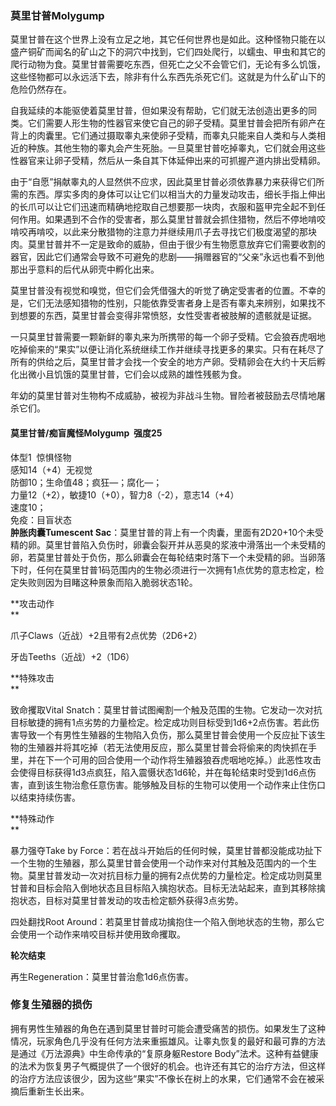 ### 莫里甘普Molygump 

莫里甘普在这个世界上没有立足之地，其它任何世界也是如此。这种怪物只能在以盛产铜矿而闻名的矿山之下的洞穴中找到，它们四处爬行，以蠕虫、甲虫和其它的爬行动物为食。莫里甘普需要吃东西，但死亡之父不会管它们，无论有多么饥饿，这些怪物都可以永远活下去，除非有什么东西先杀死它们。这就是为什么矿山下的危险仍然存在。  

自我延续的本能驱使着莫里甘普，但如果没有帮助，它们就无法创造出更多的同类。它们需要人形生物的性器官来使它自己的卵子受精。莫里甘普会把所有卵产在背上的肉囊里。它们通过摄取睾丸来使卵子受精，而睾丸只能来自人类和与人类相近的种族。其他生物的睾丸会产生死胎。一旦莫里甘普吃掉睾丸，它们就会用这些性器官来让卵子受精，然后从一条自其下体延伸出来的可抓握产道内排出受精卵。

由于“自愿”捐献睾丸的人显然供不应求，因此莫里甘普必须依靠暴力来获得它们所需的东西。厚实多肉的身体可以让它们以相当大的力量发动攻击，细长手指上伸出的长爪可以让它们迅速而精确地挖取自己想要那一块肉，衣服和盔甲完全起不到任何作用。如果遇到不合作的受害者，那么莫里甘普就会抓住猎物，然后不停地啃咬啃咬再啃咬，以此来分散猎物的注意力并继续用爪子去寻找它们极度渴望的那块肉。莫里甘普并不一定是致命的威胁，但由于很少有生物愿意放弃它们需要收割的器官，因此它们通常会导致不可避免的悲剧——捐赠器官的“父亲”永远也看不到他那出乎意料的后代从卵壳中孵化出来。  

莫里甘普没有视觉和嗅觉，但它们会凭借强大的听觉了确定受害者的位置。不幸的是，它们无法感知猎物的性别，只能依靠受害者身上是否有睾丸来辨别，如果找不到想要的东西，莫里甘普会变得非常愤怒，女性受害者被肢解的遗骸就是证据。  

一只莫里甘普需要一颗新鲜的睾丸来为所携带的每一个卵子受精。它会狼吞虎咽地吃掉偷来的“果实”以便让消化系统继续工作并继续寻找更多的果实。只有在耗尽了所有的供给之后，莫里甘普才会找一个安全的地方产卵。受精卵会在大约十天后孵化出微小且饥饿的莫里甘普，它们会以成熟的雄性残骸为食。

年幼的莫里甘普对生物构不成威胁，被视为非战斗生物。冒险者被鼓励去尽情地屠杀它们。  

#### 莫里甘普/痴盲魔怪Molygump  强度25

体型1  惊惧怪物  
感知14（+4）无视觉  
防御10；生命值48；疯狂—；腐化—；  
力量12（+2），敏捷10（+0），智力8（-2），意志14（+4）  
速度10；  
免疫：目盲状态  
**肿胀肉囊Tumescent
Sac**：莫里甘普的背上有一个肉囊，里面有2D20+10个未受精的卵。莫里甘普陷入负伤时，卵囊会裂开并从恶臭的浆液中滑落出一个未受精的卵，若莫里甘普处于负伤，那么卵囊会在每轮结束时落下一个未受精的卵。当卵落下时，任何在莫里甘普1码范围内的生物必须进行一次拥有1点优势的意志检定，检定失败则因为目睹这种景象而陷入脆弱状态1轮。  

**攻击动作  
**

爪子Claws（近战）+2且带有2点优势（2D6+2）

牙齿Teeths（近战）+2（1D6）  

**特殊攻击  
**

致命攫取Vital
Snatch：莫里甘普试图阉割一个触及范围的生物。它发动一次对抗目标敏捷的拥有1点劣势的力量检定。检定成功则目标受到1d6+2点伤害。若此伤害导致一个有男性生殖器的生物陷入负伤，那么莫里甘普会使用一个反应扯下该生物的生殖器并将其吃掉（若无法使用反应，那么莫里甘普会将偷来的肉快抓在手里，并在下一个可用的回合使用一个动作将生殖器狼吞虎咽地吃掉。）此恶性攻击会使得目标获得1d3点疯狂，陷入震慑状态1d6轮，并在每轮结束时受到1d6点伤害，直到该生物治愈任意伤害。能够触及目标的生物可以使用一个动作来止住伤口以结束持续伤害。  

**特殊动作  
**

暴力强夺Take by
Force：若在战斗开始后的任何时候，莫里甘普都没能成功扯下一个生物的生殖器，那么莫里甘普会使用一个动作来对付其触及范围内的一个生物。莫里甘普发动一次对抗目标力量的拥有2点优势的力量检定。检定成功则莫里甘普和目标会陷入倒地状态且目标陷入擒抱状态。目标无法站起来，直到其移除擒抱状态，目标对莫里甘普发动的攻击检定额外获得3点劣势。  

四处翻找Root
Around：若莫里甘普成功擒抱住一个陷入倒地状态的生物，那么它会使用一个动作来啃咬目标并使用致命攫取。  

**轮次结束**

再生Regeneration：莫里甘普治愈1d6点伤害。  

### 修复生殖器的损伤 

拥有男性生殖器的角色在遇到莫里甘普时可能会遭受痛苦的损伤。如果发生了这种情况，玩家角色几乎没有任何方法来重振雄风。让睾丸恢复的最好和最可靠的方法是通过《万法源典》中生命传承的“复原身躯Restore
Body”法术。这种有益健康的法术为恢复男子气概提供了一个很好的机会。也许还有其它的治疗方法，但这样的治疗方法应该很少，因为这些“果实”不像长在树上的水果，它们通常不会在被采摘后重新生长出来。

